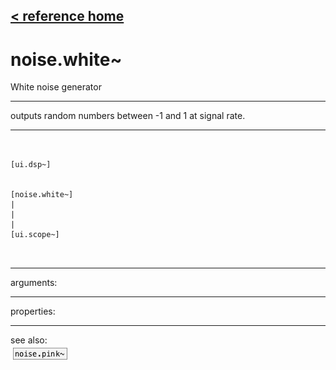 [< reference home](index.html)
---

# noise.white~


White noise generator

---

outputs random numbers between -1 and 1 at signal rate.
<br>


---


```


[ui.dsp~]


[noise.white~]
|
|
|
[ui.scope~]

            
```

---
arguments:


---
properties:


---
see also:<br>
[![noise.pink~](img/object_noise.pink~.png)](noise.pink~.html)
